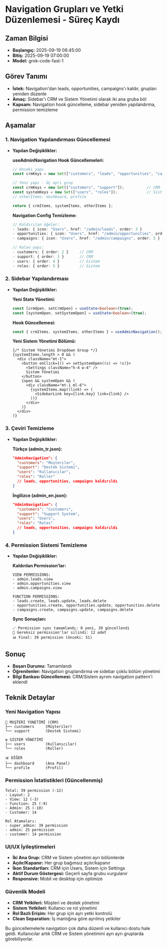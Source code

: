 # Navigation Grupları ve Yetki Düzenlemesi - Süreç Kaydı

## Zaman Bilgisi
- **Başlangıç:** 2025-09-19 06:45:00
- **Bitiş:** 2025-09-19 07:00:00
- **Model:** grok-code-fast-1

## Görev Tanımı
- **İstek:** Navigation'dan leads, opportunities, campaigns'ı kaldır, grupları yeniden düzenle
- **Amaç:** Sidebar'ı CRM ve Sistem Yönetimi olarak iki ana gruba böl
- **Kapsam:** Navigation hook güncelleme, sidebar yeniden yapılandırma, permission temizleme

## Aşamalar

### 1. Navigation Yapılandırması Güncellemesi
- **Yapılan Değişiklikler:**

  **useAdminNavigation Hook Güncellemeleri:**
  ```typescript
  // Önceki yapı
  const crmKeys = new Set(["customers", "leads", "opportunities", "campaigns", "support", "users", "roles"]);

  // Yeni yapı - Üç ayrı grup
  const crmKeys = new Set(["customers", "support"]);          // CRM Yönetimi
  const systemKeys = new Set(["users", "roles"]);             // Sistem Yönetimi
  // otherItems: dashboard, profile

  return { crmItems, systemItems, otherItems };
  ```

  **Navigation Config Temizleme:**
  ```typescript
  // Kaldırılan öğeler:
  - leads: { icon: "Users", href: "/admin/leads", order: 3 }
  - opportunities: { icon: "Users", href: "/admin/opportunities", order: 4 }
  - campaigns: { icon: "Users", href: "/admin/campaigns", order: 5 }

  // Kalan yapı:
  - customers: { order: 2 }     // CRM
  - support: { order: 3 }       // CRM
  - users: { order: 4 }         // Sistem
  - roles: { order: 5 }         // Sistem
  ```

### 2. Sidebar Yapılandırması
- **Yapılan Değişiklikler:**

  **Yeni State Yönetimi:**
  ```typescript
  const [crmOpen, setCrmOpen] = useState<boolean>(true);
  const [systemOpen, setSystemOpen] = useState<boolean>(true);
  ```

  **Hook Güncellemesi:**
  ```typescript
  const { crmItems, systemItems, otherItems } = useAdminNavigation();
  ```

  **Yeni Sistem Yönetimi Bölümü:**
  ```tsx
  {/* Sistem Yönetimi Dropdown Group */}
  {systemItems.length > 0 && (
    <div className="mt-1">
      <button onClick={() => setSystemOpen((s) => !s)}>
        <Settings className="h-4 w-4" />
        Sistem Yönetimi
      </button>
      {open && systemOpen && (
        <div className="mt-1 ml-6">
          {systemItems.map((link) => (
            <SidebarLink key={link.key} link={link} />
          ))}
        </div>
      )}
    </div>
  )}
  ```

### 3. Çeviri Temizleme
- **Yapılan Değişiklikler:**

  **Türkçe (admin_tr.json):**
  ```json
  "AdminNavigation": {
    "customers": "Müşteriler",
    "support": "Destek Sistemi",
    "users": "Kullanıcılar",
    "roles": "Roller"
    // leads, opportunities, campaigns kaldırıldı
  }
  ```

  **İngilizce (admin_en.json):**
  ```json
  "AdminNavigation": {
    "customers": "Customers",
    "support": "Support System",
    "users": "Users",
    "roles": "Roles"
    // leads, opportunities, campaigns kaldırıldı
  }
  ```

### 4. Permission Sistemi Temizleme
- **Yapılan Değişiklikler:**

  **Kaldırılan Permission'lar:**
  ```
  VIEW PERMISSIONS:
  - admin.leads.view
  - admin.opportunities.view
  - admin.campaigns.view

  FUNCTION PERMISSIONS:
  - leads.create, leads.update, leads.delete
  - opportunities.create, opportunities.update, opportunities.delete
  - campaigns.create, campaigns.update, campaigns.delete
  ```

  **Sync Sonuçları:**
  ```
  ✅ Permission sync tamamlandı: 0 yeni, 39 güncellendi
  🧹 Gereksiz permission'lar silindi: 12 adet
  📊 Final: 39 permission (önceki: 51)
  ```

## Sonuç
- **Başarı Durumu:** Tamamlandı
- **Öğrenilenler:** Navigation gruplandırma ve sidebar çoklu bölüm yönetimi
- **Bilgi Bankası Güncellemesi:** CRM/Sistem ayrımı navigation pattern'i eklendi

## Teknik Detaylar

### Yeni Navigation Yapısı
```
🏢 MÜŞTERİ YÖNETİMİ (CRM)
├── customers     (Müşteriler)
└── support       (Destek Sistemi)

⚙️ SİSTEM YÖNETİMİ
├── users         (Kullanıcılar)
└── roles         (Roller)

📊 DİĞER
├── dashboard     (Ana Panel)
└── profile       (Profil)
```

### Permission İstatistikleri (Güncellenmiş)
```
Total: 39 permission (-12)
- Layout: 2
- View: 12 (-3)
- Function: 25 (-9)
- Admin: 25 (-10)
- Customer: 14

Rol Atamaları:
- super_admin: 39 permission
- admin: 25 permission
- customer: 14 permission
```

### UI/UX İyileştirmeleri
- **İki Ana Grup:** CRM ve Sistem yönetimi ayrı bölümlerde
- **Açılır/Kapanır:** Her grup bağımsız açılır/kapanır
- **İkon Standartları:** CRM için Users, Sistem için Settings
- **Aktif Durum Göstergesi:** Geçerli sayfa grubu vurgulanır
- **Responsive:** Mobil ve desktop için optimize

### Güvenlik Modeli
- **CRM Yetkileri:** Müşteri ve destek yönetimi
- **Sistem Yetkileri:** Kullanıcı ve rol yönetimi
- **Rol Bazlı Erişim:** Her grup için ayrı yetki kontrolü
- **Clean Separation:** İş mantığına göre ayrılmış yetkiler

Bu güncellemelerle navigation çok daha düzenli ve kullanıcı dostu hale geldi. Kullanıcılar artık CRM ve Sistem yönetimini ayrı ayrı gruplarda görebiliyorlar.
